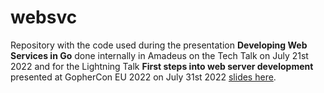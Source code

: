 # websvc

Repository with the code used during the presentation __Developing Web Services in Go​__ done internally in Amadeus on the Tech Talk on July 21st 2022 and for the Lightning Talk __First steps into web server development__ presented at GopherCon EU 2022 on July 31st 2022 [slides here](https://docs.google.com/presentation/d/1y49xJir394wIdFTRGKu-7bzPZ6TtEbjtjVGF9VVMRTE/edit?usp=sharing).

